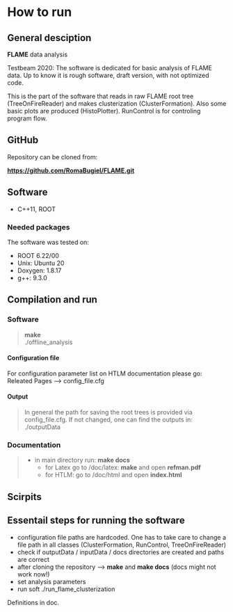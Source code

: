 # How to run 

## General desciption 
__FLAME__ data analysis

Testbeam 2020:
The software is dedicated for basic analysis of FLAME data. Up to know it is rough software, draft version, with not optimized code.

This is the part of the software that reads in raw FLAME root tree (TreeOnFireReader) and makes clusterization (ClusterFormation). Also some basic plots are produced (HistoPlotter). 
RunControl is for controling program flow.

## GitHub
Repository can be cloned from:

__https://github.com/RomaBugiel/FLAME.git__

## Software
* C++11, ROOT 

### Needed packages 
The software was tested on:

* ROOT 6.22/00 
* Unix: Ubuntu 20
* Doxygen: 1.8.17
* g++: 9.3.0 

## Compilation and run

### Software
> __make__ <br/>
> ./offline_analysis

#### Configuration file

For configuration parameter list on HTLM documentation please go: Releated Pages --> config_file.cfg

#### Output
> In general the path for saving the root trees is provided via config_file.cfg.
> If not changed, one can find the outputs in: ./outputData 

### Documentation

> * in main directory run: __make docs__ 
> 	* for Latex go to /doc/latex: __make__ and open __refman.pdf__
> 	* for HTLM: go to /doc/html and open __index.html__

## Scirpits

## Essentail steps for running the software
* configuration file paths are hardcoded. One has to take care to change a file path in all classes (ClusterFormation, RunControl, TreeOnFireReader)
* check if outputData / inputData / docs directories are created and paths are correct
* after cloning the repository --> __make__ and __make docs__ (docs might not work now!)
* set analysis parameters
* run soft ./run_flame_clusterization

Definitions in doc. 
